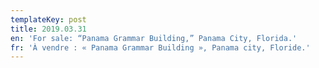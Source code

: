 ```yaml
---
templateKey: post
title: 2019.03.31
en: 'For sale: “Panama Grammar Building,” Panama City, Florida.'
fr: 'À vendre : « Panama Grammar Building », Panama city, Floride.'
---
```


